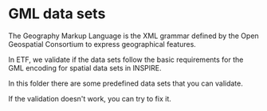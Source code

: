 # GML data sets

The Geography Markup Language is the XML grammar defined by the Open Geospatial Consortium to express geographical features.

In ETF, we validate if the data sets follow the basic requirements for the GML encoding for spatial data sets in INSPIRE.

In this folder there are some predefined data sets that you can validate. 

If the validation doesn't work, you can try to fix it.